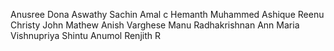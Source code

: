 Anusree
Dona
Aswathy
Sachin 
Amal c
Hemanth
Muhammed Ashique
Reenu
Christy John Mathew
Anish Varghese
Manu Radhakrishnan
Ann Maria
Vishnupriya
Shintu
Anumol
Renjith R